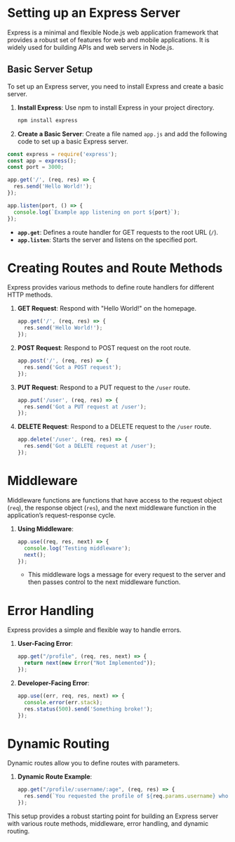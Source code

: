 # Setting up an Express Server

Express is a minimal and flexible Node.js web application framework that provides a robust set of features for web and mobile applications. It is widely used for building APIs and web servers in Node.js.

## Basic Server Setup

To set up an Express server, you need to install Express and create a basic server.

1. **Install Express**: Use npm to install Express in your project directory.
   ```bash
   npm install express
   ```

2. **Create a Basic Server**: Create a file named `app.js` and add the following code to set up a basic Express server.

```javascript
const express = require('express');
const app = express();
const port = 3000;

app.get('/', (req, res) => {
  res.send('Hello World!');
});

app.listen(port, () => {
  console.log(`Example app listening on port ${port}`);
});
```

- **`app.get`**: Defines a route handler for GET requests to the root URL (`/`).
- **`app.listen`**: Starts the server and listens on the specified port.

# Creating Routes and Route Methods

Express provides various methods to define route handlers for different HTTP methods.

1. **GET Request**: Respond with "Hello World!" on the homepage.
   ```javascript
   app.get('/', (req, res) => {
     res.send('Hello World!');
   });
   ```

2. **POST Request**: Respond to POST request on the root route.
   ```javascript
   app.post('/', (req, res) => {
     res.send('Got a POST request');
   });
   ```

3. **PUT Request**: Respond to a PUT request to the `/user` route.
   ```javascript
   app.put('/user', (req, res) => {
     res.send('Got a PUT request at /user');
   });
   ```

4. **DELETE Request**: Respond to a DELETE request to the `/user` route.
   ```javascript
   app.delete('/user', (req, res) => {
     res.send('Got a DELETE request at /user');
   });
   ```

# Middleware

Middleware functions are functions that have access to the request object (`req`), the response object (`res`), and the next middleware function in the application’s request-response cycle.

1. **Using Middleware**:
   ```javascript
   app.use((req, res, next) => {
     console.log('Testing middleware');
     next();
   });
   ```
   - This middleware logs a message for every request to the server and then passes control to the next middleware function.

# Error Handling

Express provides a simple and flexible way to handle errors.

1. **User-Facing Error**:
   ```javascript
   app.get("/profile", (req, res, next) => {
     return next(new Error("Not Implemented"));
   });
   ```

2. **Developer-Facing Error**:
   ```javascript
   app.use((err, req, res, next) => {
     console.error(err.stack);
     res.status(500).send('Something broke!');
   });
   ```

# Dynamic Routing

Dynamic routes allow you to define routes with parameters.

1. **Dynamic Route Example**:
   ```javascript
   app.get("/profile/:username/:age", (req, res) => {
     res.send(`You requested the profile of ${req.params.username} who is ${req.params.age} years old`);
   });
   ```
This setup provides a robust starting point for building an Express server with various route methods, middleware, error handling, and dynamic routing.
